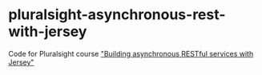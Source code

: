 pluralsight-asynchronous-rest-with-jersey
=========================================

Code for Pluralsight course ["Building asynchronous RESTful services with Jersey"](http://www.pluralsight.com/courses/build-asynchronous-restful-services-jersey)
